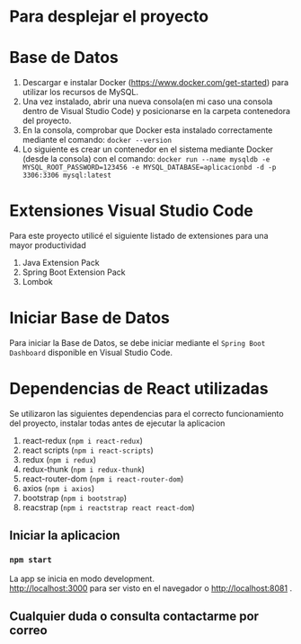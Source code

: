 
# Para desplejar el proyecto
# Base de Datos #
1. Descargar e instalar Docker (https://www.docker.com/get-started) para utilizar los recursos de MySQL. 
2. Una vez instalado, abrir una nueva consola(en mi caso una consola dentro de Visual Studio Code) y posicionarse en la carpeta contenedora del proyecto.
3. En la consola, comprobar que Docker esta instalado correctamente mediante el comando: `docker --version`
4. Lo siguiente es crear un contenedor en el sistema mediante Docker (desde la consola) con el comando: `docker run --name mysqldb -e MYSQL_ROOT_PASSWORD=123456 -e MYSQL_DATABASE=aplicacionbd -d -p 3306:3306 mysql:latest`
# Extensiones Visual Studio Code #
Para este proyecto utilicé el siguiente listado de extensiones para una mayor productividad
1. Java Extension Pack
2. Spring Boot Extension Pack
3. Lombok

# Iniciar Base de Datos
Para iniciar la Base de Datos, se debe iniciar mediante el `Spring Boot Dashboard` disponible en Visual Studio Code.

# Dependencias de React utilizadas
Se utilizaron las siguientes dependencias para el correcto funcionamiento del proyecto, instalar todas antes de ejecutar la aplicacion

1.  react-redux (`npm i react-redux`)
2.  react scripts (`npm i react-scripts`)
3.  redux  (`npm i redux`)
4.  redux-thunk (`npm i redux-thunk`)
5.  react-router-dom (`npm i react-router-dom`)
6.  axios (`npm i axios`)
7.  bootstrap (`npm i bootstrap`)
8.  reacstrap (`npm i reactstrap react react-dom`)

## Iniciar la aplicacion

### `npm start`

La app se inicia en modo development.\
[http://localhost:3000](http://localhost:3000) para ser visto en el navegador o [http://localhost:8081](http://localhost:8081)  .

## Cualquier duda o consulta contactarme por correo

